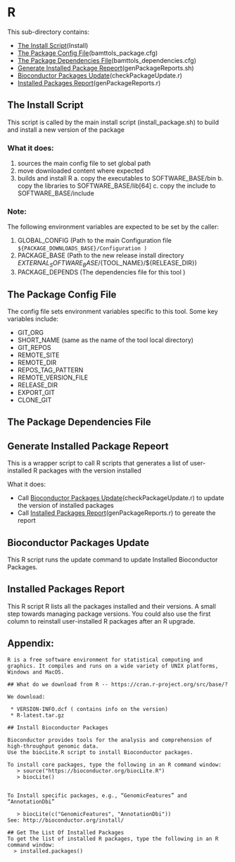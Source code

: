 # R

This sub-directory contains:
 - [The Install Script](#the-install-script)(Install)
 - [The Package Config File](#the-package-config-file)(bamttols_package.cfg)
 - [The Package Dependencies File](#the-package-dependencies-file)(bamttols_dependencies.cfg)
 - [Generate Installed Package Repeort](#generate-installed-package-repeort)(genPackageReports.sh)
 - [Bioconductor Packages Update](#bioconductor-packages-update)(checkPackageUpdate.r)
 - [Installed Packages Report](#installed-packages-report)(genPackageReports.r)
 

## The Install Script
 This script is called by the main install script 
(install_package.sh)  to build and install  a new version of the package 

### What it does:
  1) sources the main config file to set global path
  2) move downloaded content where expected
  3) builds and install R
     a. copy  the executables to SOFTWARE_BASE/bin
     b. copy  the libraries to SOFTWARE_BASE/lib[64]
     c. copy  the include to SOFTWARE_BASE/include
 

### Note:
The following environment variables are expected to be set by the caller:

 1) GLOBAL_CONFIG  (Path to the main Configuration file
    ``` ${PACKAGE_DOWNLOADS_BASE}/Configuration ) ```
 2) PACKAGE_BASE   (Path to the new release install directory  ${EXTERNAL_SOFTWARE_BASE}/${TOOL_NAME}/${RELEASE_DIR})
 3) PACKAGE_DEPENDS (The dependencies file for this tool )


## The Package Config File 
The config file sets environment variables specific to this tool.
Some key variables include:

  - GIT_ORG
  - SHORT_NAME  (same as the name of the tool local directory)
  - GIT_REPOS
  - REMOTE_SITE
  - REMOTE_DIR
  - REPOS_TAG_PATTERN
  - REMOTE_VERSION_FILE
  - RELEASE_DIR
  - EXPORT_GIT
  - CLONE_GIT
  
## The Package Dependencies File

## Generate Installed Package Repeort

This is a wrapper script to call  R scripts that generates a list of 
user-installed R packages with the version installed

What it does: 
 - Call [Bioconductor Packages Update](#bioconductor-packages-update)(checkPackageUpdate.r) to 
  update the version of installed packages
 - Call [Installed Packages Report](#installed-packages-report)(genPackageReports.r) to gereate the report


## Bioconductor Packages Update

This R script runs the update command to update  Installed Bioconductor Packages.

## Installed Packages Report

This R script R lists all the packages installed and their versions.
A small step towards managing package versions. You could also use the first column to reinstall user-installed R packages after an R upgrade.


## Appendix:
```
R is a free software environment for statistical computing and graphics. It compiles and runs on a wide variety of UNIX platforms, Windows and MacOS.

## What do we download from R -- https://cran.r-project.org/src/base/?

We download:

 * VERSION-INFO.dcf ( contains info on the version)
 * R-latest.tar.gz

## Install Bioconductor Packages

Bioconductor provides tools for the analysis and comprehension of high-throughput genomic data. 
Use the biocLite.R script to install Bioconductor packages.

To install core packages, type the following in an R command window:
   > source("https://bioconductor.org/biocLite.R")
   > biocLite()


To Install specific packages, e.g., “GenomicFeatures” and “AnnotationDbi”

   > biocLite(c("GenomicFeatures", "AnnotationDbi"))
See: http://bioconductor.org/install/

## Get The List Of Installed Packages
To get the list of installed R packages, type the following in an R command window:
  > installed.packages()
  
```
